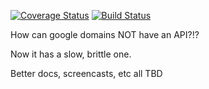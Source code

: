 [![Coverage Status](https://coveralls.io/repos/github/obradovic/google-domains/badge.svg?branch=master)](https://coveralls.io/github/obradovic/google-domains?branch=master)
[![Build Status](https://img.shields.io/endpoint.svg?url=https%3A%2F%2Factions-badge.atrox.dev%2Fobradovic%2Fgoogle-domains%2Fbadge&style=flat)](https://actions-badge.atrox.dev/obradovic/google-domains/goto)

How can google domains NOT have an API?!? 

Now it has a slow, brittle one.

Better docs, screencasts, etc all TBD

